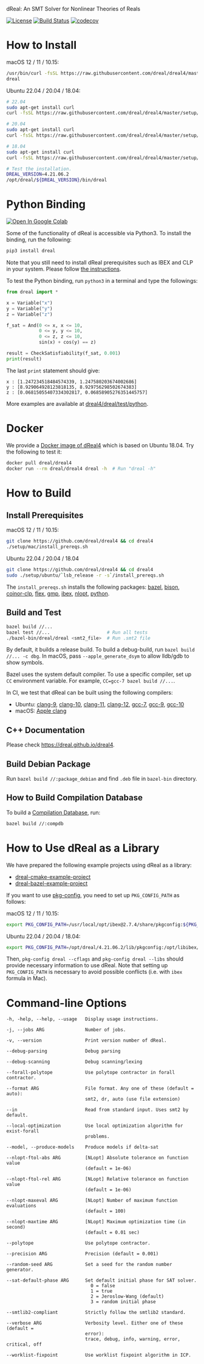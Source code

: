 dReal: An SMT Solver for Nonlinear Theories of Reals

[![License](https://img.shields.io/badge/License-Apache%202.0-blue.svg)](https://opensource.org/licenses/Apache-2.0)
[![Build Status](https://travis-ci.org/dreal/dreal4.svg?branch=master)](https://travis-ci.org/dreal/dreal4)
[![codecov](https://codecov.io/gh/dreal/dreal4/branch/master/graph/badge.svg)](https://codecov.io/gh/dreal/dreal4)

How to Install
==============

macOS 12 / 11 / 10.15:

```bash
/usr/bin/curl -fsSL https://raw.githubusercontent.com/dreal/dreal4/master/setup/mac/install.sh | bash
dreal
```

Ubuntu 22.04 / 20.04 / 18.04:

```bash
# 22.04
sudo apt-get install curl
curl -fsSL https://raw.githubusercontent.com/dreal/dreal4/master/setup/ubuntu/22.04/install.sh | sudo bash

# 20.04
sudo apt-get install curl
curl -fsSL https://raw.githubusercontent.com/dreal/dreal4/master/setup/ubuntu/20.04/install.sh | sudo bash

# 18.04
sudo apt-get install curl
curl -fsSL https://raw.githubusercontent.com/dreal/dreal4/master/setup/ubuntu/18.04/install.sh | sudo bash

# Test the installation.
DREAL_VERSION=4.21.06.2
/opt/dreal/${DREAL_VERSION}/bin/dreal
```


Python Binding
==============

[![Open In Google Colab](https://colab.research.google.com/assets/colab-badge.svg)](https://colab.research.google.com/github/dreal/dreal4/blob/master/notebooks/dreal4-python3.ipynb)

Some of the functionality of dReal is accessible via Python3. To
install the binding, run the following:
```bash
pip3 install dreal
```

Note that you still need to install dReal prerequisites such as IBEX
and CLP in your system. Please follow [the
instructions](https://github.com/dreal/dreal4#install-prerequsites).


To test the Python binding, run `python3` in a terminal and type the
followings:

```python
from dreal import *

x = Variable("x")
y = Variable("y")
z = Variable("z")

f_sat = And(0 <= x, x <= 10,
            0 <= y, y <= 10,
            0 <= z, z <= 10,
            sin(x) + cos(y) == z)

result = CheckSatisfiability(f_sat, 0.001)
print(result)
```

The last `print` statement should give:

```
x : [1.247234518484574339, 1.247580203674002686]
y : [8.929064928123818135, 8.929756298502674383]
z : [0.06815055407334302817, 0.06858905276351445757]
```

More examples are available at
[dreal4/dreal/test/python](https://github.com/dreal/dreal4/tree/master/dreal/test/python).


Docker
======

We provide a [Docker image of
dReal4](https://hub.docker.com/r/dreal/dreal4/tags/) which is based on
Ubuntu 18.04. Try the following to test it:

```bash
docker pull dreal/dreal4
docker run --rm dreal/dreal4 dreal -h  # Run "dreal -h"
```


How to Build
============

Install Prerequisites
--------------------

macOS 12 / 11 / 10.15:

```bash
git clone https://github.com/dreal/dreal4 && cd dreal4
./setup/mac/install_prereqs.sh
```

Ubuntu 22.04 / 20.04 / 18.04

```bash
git clone https://github.com/dreal/dreal4 && cd dreal4
sudo ./setup/ubuntu/`lsb_release -r -s`/install_prereqs.sh
```

The `install_prereqs.sh` installs the following packages: 
[bazel](https://bazel.build), 
[bison](https://www.gnu.org/software/bison), 
[coinor-clp](https://projects.coin-or.org/Clp), 
[flex](https://www.gnu.org/software/flex), 
[gmp](https://gmplib.org),
[ibex](https://github.com/ibex-team/ibex-lib), 
[nlopt](http://nlopt.readthedocs.io), 
[python](https://www.python.org).


Build and Test
--------------

```bash
bazel build //...
bazel test //...                     # Run all tests
./bazel-bin/dreal/dreal <smt2_file>  # Run .smt2 file
```

By default, it builds a release build. To build a debug-build, run
`bazel build //... -c dbg`. In macOS, pass `--apple_generate_dsym` to
allow lldb/gdb to show symbols.

Bazel uses the system default compiler. To use a specific compiler,
set up `CC` environment variable. For example, `CC=gcc-7 bazel build
//...`.

In CI, we test that dReal can be built using the following compilers:
 - Ubuntu:
   [clang-9](https://releases.llvm.org/9.0.0/tools/clang/docs/),
   [clang-10](https://releases.llvm.org/10.0.0/tools/clang/docs/),
   [clang-11](https://releases.llvm.org/11.0.0/tools/clang/docs/),
   [clang-12](https://releases.llvm.org/12.0.0/tools/clang/docs/),
   [gcc-7](https://gcc.gnu.org/gcc-7),
   [gcc-9](https://gcc.gnu.org/gcc-9),
   [gcc-10](https://gcc.gnu.org/gcc-10)
 - macOS: [Apple clang](https://developer.apple.com/library/content/documentation/CompilerTools/Conceptual/LLVMCompilerOverview/index.html)


C++ Documentation
-----------------

Please check https://dreal.github.io/dreal4.


Build Debian Package
--------------------

Run `bazel build //:package_debian` and find `.deb` file in `bazel-bin` directory.


How to Build Compilation Database
-----------------------------------

To build a [Compilation
Database](https://clang.llvm.org/docs/JSONCompilationDatabase.html),
run:

```bash
bazel build //:compdb
```


How to Use dReal as a Library
=============================

We have prepared the following example projects using dReal as a
library:

 - [dreal-cmake-example-project](https://github.com/dreal/dreal-cmake-example-project)
 - [dreal-bazel-example-project](https://github.com/dreal/dreal-bazel-example-project)

If you want to use
[pkg-config](https://www.freedesktop.org/wiki/Software/pkg-config),
you need to set up `PKG_CONFIG_PATH` as follows:

macOS 12 / 11 / 10.15:

```bash
export PKG_CONFIG_PATH=/usr/local/opt/ibex@2.7.4/share/pkgconfig:${PKG_CONFIG_PATH}
```

Ubuntu 22.04 / 20.04 / 18.04:

```bash
export PKG_CONFIG_PATH=/opt/dreal/4.21.06.2/lib/pkgconfig:/opt/libibex/2.7.4/share/pkgconfig:${PKG_CONFIG_PATH}
```

Then, `pkg-config dreal --cflags` and `pkg-config dreal --libs` should
provide necessary information to use dReal. Note that setting up
`PKG_CONFIG_PATH` is necessary to avoid possible conflicts (i.e. with
`ibex` formula in Mac).

Command-line Options
====================

```
-h, -help, --help, --usage   Display usage instructions.

-j, --jobs ARG               Number of jobs.

-v, --version                Print version number of dReal.

--debug-parsing              Debug parsing

--debug-scanning             Debug scanning/lexing

--forall-polytope            Use polytope contractor in forall contractor.

--format ARG                 File format. Any one of these (default = auto):
                             smt2, dr, auto (use file extension)

--in                         Read from standard input. Uses smt2 by default.

--local-optimization         Use local optimization algorithm for exist-forall
                             problems.

--model, --produce-models    Produce models if delta-sat

--nlopt-ftol-abs ARG         [NLopt] Absolute tolerance on function value
                             (default = 1e-06)

--nlopt-ftol-rel ARG         [NLopt] Relative tolerance on function value
                             (default = 1e-06)

--nlopt-maxeval ARG          [NLopt] Number of maximum function evaluations
                             (default = 100)

--nlopt-maxtime ARG          [NLopt] Maximum optimization time (in second)
                             (default = 0.01 sec)

--polytope                   Use polytope contractor.

--precision ARG              Precision (default = 0.001)

--random-seed ARG            Set a seed for the random number generator.

--sat-default-phase ARG      Set default initial phase for SAT solver.
                               0 = false
                               1 = true
                               2 = Jeroslow-Wang (default)
                               3 = random initial phase

--smtlib2-compliant          Strictly follow the smtlib2 standard.

--verbose ARG                Verbosity level. Either one of these (default =
                             error):
                             trace, debug, info, warning, error, critical, off

--worklist-fixpoint          Use worklist fixpoint algorithm in ICP.
```
